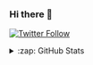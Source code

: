 ### Hi there 👋

[![Twitter Follow](https://img.shields.io/twitter/follow/Pineman834?color=1DA1F2&logo=twitter&style=for-the-badge)](https://twitter.com/intent/follow?original_referer=https%3A%2F%2Fgithub.com%2FPineman834&screen_name=Pineman834)

<details>
  <summary>:zap: GitHub Stats</summary>

  <p><img src="https://github-readme-stats.vercel.app/api?username=Pineman420&show_icons=true&theme=dark"></p>
  <p><img src="https://github-readme-stats.vercel.app/api/top-langs/?username=Pineman420&layout=compact&theme=dark"></p>

</details>
